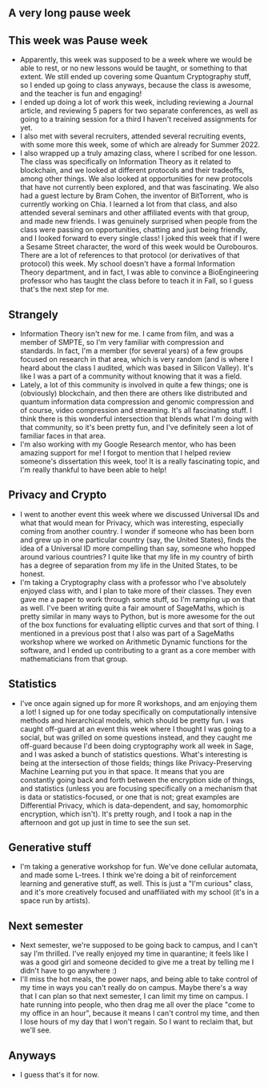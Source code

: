 ## A very long pause week

## This week was Pause week
- Apparently, this week was supposed to be a week where we would be able to rest, or no new lessons would be taught, or something to that extent. We
still ended up covering some Quantum Cryptography stuff, so I ended up going to class anyways, because the class is awesome, and the teacher is fun and engaging!
- I ended up doing a lot of work this week, including reviewing a Journal article, and reviewing 5 papers for two separate conferences, 
as well as going to a training session for a third I haven't received assignments for yet.
- I also met with several recruiters, attended several recruiting events, with some more this week, some of which are already for Summer 2022.
- I also wrapped up a truly amazing class, where I scribed for one lesson. The class was specifically on Information Theory as it related to blockchain,
and we looked at different protocols and their tradeoffs, among other things. We also looked at opportunities for new protocols that have not currently been
explored, and that was fascinating. We also had a guest lecture by Bram Cohen, the inventor of BitTorrent, who is currently working on Chia. I learned a lot
from that class, and also attended several seminars and other affiliated events with that group, and made new friends. I was genuinely surprised when people from the class were passing on opportunities, chatting and just being friendly, and I looked forward to every single class! I joked this week that if I were a Sesame Street character, the word of this week would be Ourobouros. There are a lot of references to that protocol (or derivatives of that protocol) this week.
My school doesn't have a formal Information Theory department,
and in fact, I was able to convince a BioEngineering professor who has taught the class before to teach it in Fall, so I guess that's the next step for me.

## Strangely
- Information Theory isn't new for me. I came from film, and was a member of SMPTE, so I'm very familiar with compression and standards. In fact, I'm a member
(for several years) of a few groups focused on research in that area, which is very random (and is where I heard about the class I audited, which was based in Silicon Valley). It's like I was a part of a community without knowing that it was a field.
- Lately, a lot of this community is involved in quite a few things; one is (obviously) blockchain, and then there are others like distributed and quantum information data compression and 
genomic compression and of course, video compression and streaming. It's all fascinating stuff. I think there is this wonderful intersection that blends what I'm doing with
that community, so it's been pretty fun, and I've definitely seen a lot of familiar faces in that area.
- I'm also working with my Google Research mentor, who has been amazing support for me! I forgot to mention that I helped review someone's dissertation this week,
too! It is a really fascinating topic, and I'm really thankful to have been able to help!

## Privacy and Crypto 
- I went to another event this week where we discussed Universal IDs and what that would mean for Privacy, which was interesting, especially coming from another
country. I wonder if someone who has been born and grew up in one particular country (say, the United States), finds the idea of a Universal ID more compelling than
say, someone who hopped around various countries? I quite like that my life in my country of birth has a degree of separation from my life in the United States, to
be honest. 
- I'm taking a Cryptography class with a professor who I've absolutely enjoyed class with, and I plan to take more of their classes. They even gave me a paper to 
work through some stuff, so I'm ramping up on that as well. I've been writing quite a fair amount of SageMaths, which is pretty similar in many ways to Python, but 
is more awesome for the out of the box functions for evaluating elliptic curves and that sort of thing. I mentioned in a previous post that I also was part of a SageMaths workshop where we worked on Arithmetic Dynamic functions for the software, and I ended up contributing to a grant as a core member with mathematicians from that group. 

## Statistics
- I've once again signed up for more R workshops, and am enjoying them a lot! I signed up for one today specifically on computationally intensive methods and hierarchical models,
which should be pretty fun. I was caught off-guard at an event this week where I thought I was going to a social, but was grilled on some questions instead, and
they caught me off-guard because I'd been doing cryptography work all week in Sage, and I was asked a bunch of statistics questions. What's interesting is being
at the intersection of those fields; things like Privacy-Preserving Machine Learning put you in that space. It means that you are constantly going back and forth
between the encryption side of things, and statistics (unless you are focusing specifically on a mechanism that is data or statistics-focused, or one that is not;
great examples are Differential Privacy, which is data-dependent, and say, homomorphic encryption, which isn't). It's pretty rough, and I took a nap in the afternoon
and got up just in time to see the sun set.

## Generative stuff
- I'm taking a generative workshop for fun. We've done cellular automata, and made some L-trees. I think we're doing a bit of reinforcement learning and generative
stuff, as well. This is just a "I'm curious" class, and it's more creatively focused and unaffiliated with my school (it's in a space run by artists).

## Next semester
- Next semester, we're supposed to be going back to campus, and I can't say I'm thrilled. I've really enjoyed my time in quarantine; it feels like I was a good girl
and someone decided to give me a treat by telling me I didn't have to go anywhere :)
- I'll miss the hot meals, the power naps, and being able to take control of my time in ways you can't really do on campus. Maybe there's a way that I can plan
so that next semester, I can limit my time on campus. I hate running into people, who then drag me all over the place "come to my office in an hour", because it means
I can't control my time, and then I lose hours of my day that I won't regain. So I want to reclaim that, but we'll see.

## Anyways
- I guess that's it for now. 
